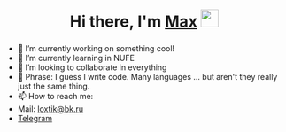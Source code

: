 <h1 align="center">Hi there, I'm <a href="https://creativity-start.art/" target="_blank">Max</a> 
<img src="https://github.com/blackcater/blackcater/raw/main/images/Hi.gif" height="32"/></h1>
<h3 align="center"></h3>

- 🔭 I’m currently working on something cool!
- 🌱 I’m currently learning in NUFE
- 👯 I’m looking to collaborate in everything
- 💬 Phrase: I guess I write code. Many languages ... but aren't they really just the same thing.
- 📫 How to reach me: 
- Mail: loxtik@bk.ru
- <a href="https://creativity-start.art/" target="_blank">Telegram</a> 


